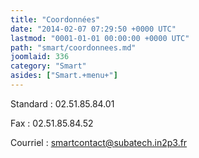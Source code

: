 ```yaml
---
title: "Coordonnées"
date: "2014-02-07 07:29:50 +0000 UTC"
lastmod: "0001-01-01 00:00:00 +0000 UTC"
path: "smart/coordonnees.md"
joomlaid: 336
category: "Smart"
asides: ["Smart.+menu+"]
---
```

Standard : 02.51.85.84.01

Fax : 02.51.85.84.52

Courriel : [smartcontact@subatech.in2p3.fr](mailto:smartcontact@subatech.in2p3.fr)
